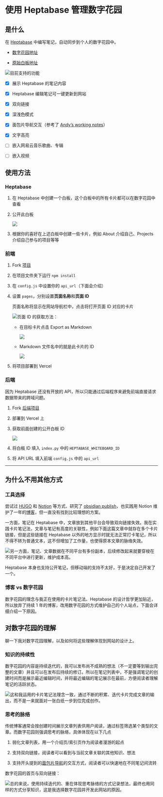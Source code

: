 # 使用 Heptabase 管理数字花园

## 是什么

在 [Heptabase](https://heptabase.com/) 中编写笔记，自动同步到个人的数字花园中。

* [数字花园地址](https://notes.dabing.one/) 

* [原始白板地址](https://app.heptabase.com/w/d4cc3728297609add1a00aab108e90c4e57a1c378cfc2307c251745bf7d2a884)

![](https://media.heptabase.com/v1/images/3120a828-7e72-4637-aaff-ff8b5d72a2b3/9fbf682c-71a2-4dd6-b915-056bc841b1e0/image.png)目前支持的功能

* [x] 展示 Heptabase 的笔记内容

* [x] Heptabase 编辑笔记可一键更新到网站

* [x] 双向链接

* [x] 深浅色模式

* [x] 面包片导航交互（参考了 [Andyʼs working notes](https://notes.andymatuschak.org/Evergreen_notes)）

* [x] 文字高亮

* [ ] 嵌入网易云音乐歌曲、专辑

* [ ] 嵌入视频

## 使用方法

### Heptabase

1. 在 Heptabase 中创建一个白板，这个白板中的所有卡片都可以在数字花园中查看

2. 公开此白板

   ![](https://media.heptabase.com/v1/images/3120a828-7e72-4637-aaff-ff8b5d72a2b3/3a644a97-7a6a-4ef3-8ca5-a7a2b72c7d41/image.png)

3. 根据你的喜好在上述白板中创建一些卡片，例如 About 介绍自己、Projects 介绍自己参与的项目等等

### 前端

1. Fork [项目](https://github.com/draJiang/Heptabase-Blog)

2. 在项目文件夹下运行 `npm install`

3. 在 `config.js` 中设置你的 `api_url`（下面会介绍）

4. 设置 `pages`，分别设置**页面名称**和**页面 ID**

   页面名称将显示在网站导航栏中，点击将打开页面 ID 对应的卡片

   ![](https://media.heptabase.com/v1/images/3120a828-7e72-4637-aaff-ff8b5d72a2b3/ca5fc266-33e4-45f4-a504-d5addfeacae2/CleanShot2023-02-2323.34.27-2x.png)页面 ID 的获取方法：

   * 在目标卡片点击 Export as Markdown

     ![](https://media.heptabase.com/v1/images/3120a828-7e72-4637-aaff-ff8b5d72a2b3/7ff61492-f6ae-4a06-8395-f7d15db6211e/image.png)

   * Markdown 文件名中的就是此卡片的 ID

     ![](https://media.heptabase.com/v1/images/3120a828-7e72-4637-aaff-ff8b5d72a2b3/261a05fb-9ce8-43a9-9ed4-a70712340b20/image.png)

5. 将项目部署到 Vercel

### 后端

因为 Heptabase 还没有开放的 API，所以只能通过后端程序来避免前端直接请求数据带来的跨域问题。

1. Fork [后端项目](https://github.com/draJiang/heptabase-api)

2. 部署到 Vercel 上

3. 获取前面创建的公开白板 ID

   ![](https://jiangzilong-image.oss-cn-beijing.aliyuncs.com/uPic/hiKH8F20230319011002.png)


4. 将白板 ID 填入 `index.py` 中的 `HEPTABASE_WHITEBOARD_ID` 

5. 将 API URL 填入前端 `config.js` 中的 `api_url`


---


## 为什么不用其他方式

### 工具选择

尝试过 [HUGO](https://gohugo.io/) 和 [Notion](https://sspai.com/post/66678) 等方式、研究了 [obsidian publish](https://obsidian.md/publish)，也实践用 Notion 维护了一年的[博客](https://blog.dabing.one/)，但一直没有找到比较理想的方案。

一方面，笔记在 Heptabase 中，文章放到其他平台会导致双向链接失效。我在实践卡片笔记法，文章与笔记有高度的关联性，例如下面这篇文章中就存在多个卡片链接，但是这些链接在 Heptabase 以外的地方显示时就无法正常打卡笔记，所以不得不转为普通文本，这不但增加了工作量，也使得原本文章的脉络失效。

![](https://media.heptabase.com/v1/images/3120a828-7e72-4637-aaff-ff8b5d72a2b3/7fa14e75-12eb-4ff4-97bc-1b5f0582d7ae/image.png)另一方面，笔记、文章数据在不同平台有多份副本，后续修改起来就要穿梭在不同平台中进行更新，维护成本高。

Heptabase 本身也支持公开笔记，但移动端的支持不太好，于是决定自己开发了一个。

### 博客 vs 数字花园

数字花园的理念与我正在使用的卡片笔记法、Heptabase 的设计哲学更加贴近，所以放弃了持续 1 年的博客，改用数字花园的方式维护自己的个人站点，下面会详细介绍一下原因。

## 对数字花园的理解

聊一下我对数字花园理解，以及如何将这些理解体现到网站的设计上。

### 知识的持续性

数字花园的内容是持续迭代的，我可以发布尚不成熟的想法（不一定要等到输出完整的文章）并且可以在发布后持续的修订。所以在笔记列表中，不是强调笔记的创建时间而是展示最近编辑时间，并将最近编辑的笔记展示在最前，方便阅读者理解笔记的活跃状态。

![](https://media.heptabase.com/v1/images/3120a828-7e72-4637-aaff-ff8b5d72a2b3/3a43cd07-74f1-4223-a696-2ac8cf82c590/image.png)这和我运用的卡片笔记法理念一致，通过不断的积累、迭代卡片完成文章的输出，而不是一来就面对一张白纸一步到位完成创作。

### 思考的脉络

传统博客通常会按创建时间展示文章列表供用户阅读，通过标签筛选某个类型的文章。而数字花园则强调思考的脉络，具体体现在以下几点

1. 弱化文章列表，用一个介绍页/索引页作为阅读者漫游的起点

2. 支持双向链接，阅读者可以看到与当前文章关联的其他知识、想法

3. 支持开头提到的[面包片导航](https://notes.andymatuschak.org/Evergreen_notes)的交互方式，阅读者可以快速地在不同笔记间流转

数字花园的首页与双向链接：

![](https://media.heptabase.com/v1/images/3120a828-7e72-4637-aaff-ff8b5d72a2b3/25b1dc56-b936-4afd-a3c6-eec9c58a47c9/image.png)总的来说，使用持续迭代的、重在体现思考脉络的方式记录想法，最终也用同样的方式分享知识，这是我选择数字花园并开发此网站的原因。